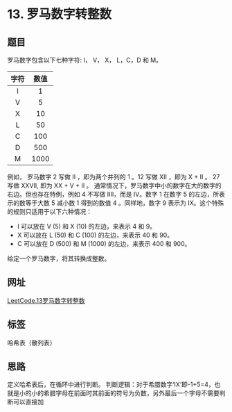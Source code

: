 # 13. 罗马数字转整数

## 题目

罗马数字包含以下七种字符: I， V， X， L，C，D 和 M。

| 字符 | 数值 |
| :---: | :---: |
|  I    |   1   |
|  V    |   5   |
|  X    |  10   |
|  L    |  50   |
|  C    | 100   |
|  D    | 500   |
|  M    | 1000  |

例如， 罗马数字 2 写做 II ，即为两个并列的 1 。12 写做 XII ，即为 X + II 。 27 写做  XXVII, 即为 XX + V + II 。
通常情况下，罗马数字中小的数字在大的数字的右边。但也存在特例，例如 4 不写做 IIII，而是 IV。数字 1 在数字 5 的左边，所表示的数等于大数 5 减小数 1 得到的数值 4 。同样地，数字 9 表示为 IX。这个特殊的规则只适用于以下六种情况：
- I 可以放在 V (5) 和 X (10) 的左边，来表示 4 和 9。
- X 可以放在 L (50) 和 C (100) 的左边，来表示 40 和 90。 
- C 可以放在 D (500) 和 M (1000) 的左边，来表示 400 和 900。

给定一个罗马数字，将其转换成整数。

## 网址

[LeetCode.13罗马数字转整数](https://leetcode.cn/problems/roman-to-integer/description/)

## 标签

哈希表（散列表）

## 思路

定义哈希表后，在循环中进行判断。
判断逻辑：对于希腊数字‘IX’即-1+5=4，也就是小的小的希腊字母在前面时其前面的符号为负数，另外最后一个字母不需要判断可以直接加

